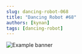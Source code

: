 ```yaml
---
slug: dancing-robot-068
title: "Dancing Robot #68"
authors: [kynan]
tags: [dancing-robot]
---
```


![Example banner](/img/stories/dancing-robot/068.PNG)
